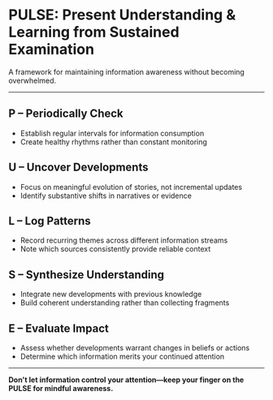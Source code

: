 # PULSE: Present Understanding & Learning from Sustained Examination

A framework for maintaining information awareness without becoming overwhelmed.

---

## **P – Periodically Check**
- Establish regular intervals for information consumption
- Create healthy rhythms rather than constant monitoring

## **U – Uncover Developments**
- Focus on meaningful evolution of stories, not incremental updates
- Identify substantive shifts in narratives or evidence

## **L – Log Patterns**
- Record recurring themes across different information streams
- Note which sources consistently provide reliable context

## **S – Synthesize Understanding**
- Integrate new developments with previous knowledge
- Build coherent understanding rather than collecting fragments

## **E – Evaluate Impact**
- Assess whether developments warrant changes in beliefs or actions
- Determine which information merits your continued attention

---

**Don't let information control your attention—keep your finger on the PULSE for mindful awareness.**